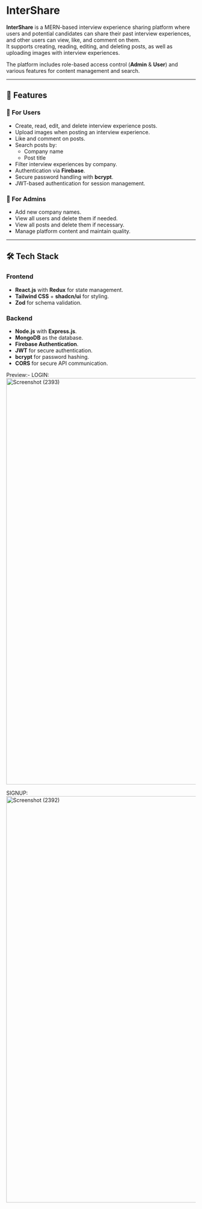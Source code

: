 # InterShare

**InterShare** is a MERN-based interview experience sharing platform where users and potential candidates can share their past interview experiences, and other users can view, like, and comment on them.  
It supports creating, reading, editing, and deleting posts, as well as uploading images with interview experiences.  

The platform includes role-based access control (**Admin** & **User**) and various features for content management and search.

---

## 🚀 Features

### 🔹 For Users
- Create, read, edit, and delete interview experience posts.
- Upload images when posting an interview experience.
- Like and comment on posts.
- Search posts by:
  - Company name
  - Post title
- Filter interview experiences by company.
- Authentication via **Firebase**.
- Secure password handling with **bcrypt**.
- JWT-based authentication for session management.

### 🔹 For Admins
- Add new company names.
- View all users and delete them if needed.
- View all posts and delete them if necessary.
- Manage platform content and maintain quality.

---

## 🛠 Tech Stack

### **Frontend**
- **React.js** with **Redux** for state management.
- **Tailwind CSS** + **shadcn/ui** for styling.
- **Zod** for schema validation.

### **Backend**
- **Node.js** with **Express.js**.
- **MongoDB** as the database.
- **Firebase Authentication**.
- **JWT** for secure authentication.
- **bcrypt** for password hashing.
- **CORS** for secure API communication.

Preview:-
LOGIN:
<img width="1920" height="1080" alt="Screenshot (2393)" src="https://github.com/user-attachments/assets/5d2a9d52-d191-4f80-aeae-02545f51a10c" />

SIGNUP:
<img width="1920" height="1080" alt="Screenshot (2392)" src="https://github.com/user-attachments/assets/ac2cd8f7-baad-4b19-813f-2453a4e5f88d" />



